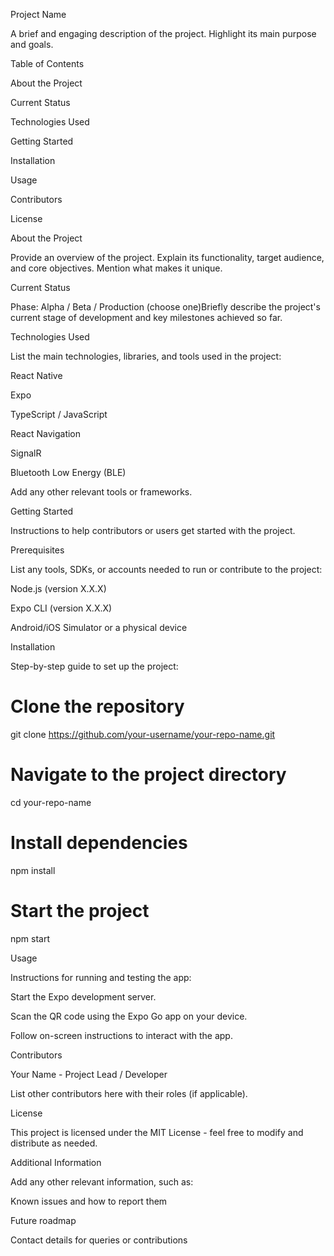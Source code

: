 Project Name

A brief and engaging description of the project. Highlight its main purpose and goals.

Table of Contents

About the Project

Current Status

Technologies Used

Getting Started

Installation

Usage

Contributors

License

About the Project

Provide an overview of the project. Explain its functionality, target audience, and core objectives. Mention what makes it unique.

Current Status

Phase: Alpha / Beta / Production (choose one)Briefly describe the project's current stage of development and key milestones achieved so far.

Technologies Used

List the main technologies, libraries, and tools used in the project:

React Native

Expo

TypeScript / JavaScript

React Navigation

SignalR

Bluetooth Low Energy (BLE)

Add any other relevant tools or frameworks.

Getting Started

Instructions to help contributors or users get started with the project.

Prerequisites

List any tools, SDKs, or accounts needed to run or contribute to the project:

Node.js (version X.X.X)

Expo CLI (version X.X.X)

Android/iOS Simulator or a physical device

Installation

Step-by-step guide to set up the project:

# Clone the repository
git clone https://github.com/your-username/your-repo-name.git

# Navigate to the project directory
cd your-repo-name

# Install dependencies
npm install

# Start the project
npm start

Usage

Instructions for running and testing the app:

Start the Expo development server.

Scan the QR code using the Expo Go app on your device.

Follow on-screen instructions to interact with the app.

Contributors

Your Name - Project Lead / Developer

List other contributors here with their roles (if applicable).

License

This project is licensed under the MIT License - feel free to modify and distribute as needed.

Additional Information

Add any other relevant information, such as:

Known issues and how to report them

Future roadmap

Contact details for queries or contributions

